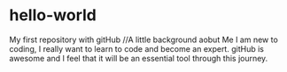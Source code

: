 # hello-world
My first repository with gitHub
//A little background aobut Me
I am new to coding, I really want to learn to code and become an expert.
gitHub is awesome and I feel that it will be an essential tool through this journey.
